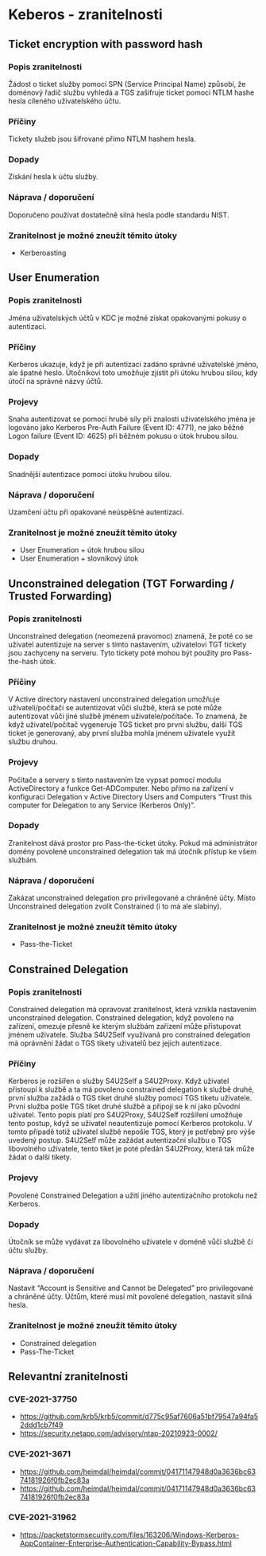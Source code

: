 # Keberos - zranitelnosti

## Ticket encryption with password hash

### Popis zranitelnosti

Žádost o ticket služby pomocí SPN (Service Principal Name) způsobí, že doménový řadič službu vyhledá a TGS zašifruje ticket pomoci NTLM hashe hesla cíleného uživatelského účtu.

### Příčiny

Tickety služeb jsou šifrované přímo NTLM hashem hesla.

### Dopady

Získání hesla k účtu služby.

### Náprava / doporučení

Doporučeno používat dostatečně silná hesla podle standardu NIST.

### Zranitelnost je možné zneužít těmito útoky

- Kerberoasting 

## User Enumeration

### Popis zranitelnosti

Jména uživatelských účtů v KDC je možné získat opakovanými pokusy o autentizaci.

### Příčiny

Kerberos ukazuje, když  je při autentizaci zadáno správné uživatelské jméno, ale špatné heslo. Útočníkovi toto umožňuje zjistit při útoku hrubou silou, kdy útočí na správné názvy účtů.

### Projevy

Snaha autentizovat se pomocí hrubé síly při znalosti uživatelského jména je logováno jako Kerberos Pre-Auth Failure (Event ID: 4771), ne jako běžné Logon failure (Event ID: 4625) při běžném pokusu o útok hrubou silou.

### Dopady

Snadnější autentizace pomocí útoku hrubou silou.

### Náprava / doporučení

Uzamčení účtu při opakované neúspěšné autentizaci.

### Zranitelnost je možné zneužít těmito útoky

- User Enumeration + útok hrubou silou
- User Enumeration + slovníkový útok

## Unconstrained delegation (TGT Forwarding / Trusted Forwarding)

### Popis zranitelnosti

Unconstrained delegation (neomezená pravomoc) znamená, že poté co se uživatel autentizuje na server s tímto nastavením, uživatelovi TGT tickety jsou zachyceny na serveru. Tyto tickety poté mohou být použity pro Pass-the-hash útok.


### Příčiny

V Active directory nastavení unconstrained delegation umožňuje uživateli/počítači se autentizovat vůči službě, která se poté může autentizovat vůči jiné službě jménem uživatele/počítače. To znamená, že když uživatel/počítač vygeneruje TGS ticket pro první službu, další TGS ticket je generovaný, aby první služba mohla jménem uživatele využít službu druhou.

### Projevy

Počítače a servery s tímto nastavením lze vypsat pomocí modulu ActiveDirectory a funkce Get-ADComputer. Nebo přímo na zařízení v konfiguraci Delegation v Active Directory Users and Computers “Trust this computer for Delegation to any Service (Kerberos Only)”.

### Dopady

Zranitelnost dává prostor pro Pass-the-ticket útoky. Pokud má administrátor domény povolené unconstrained delegation tak má útočník přístup ke všem službám.

### Náprava / doporučení

Zakázat unconstrained delegation pro privilegované a chráněné účty. Místo Unconstrained delegation zvolit Constrained (i to má ale slabiny).

### Zranitelnost je možné zneužít těmito útoky

- Pass-the-Ticket

## Constrained Delegation

### Popis zranitelnosti
 
Constrained delegation má opravovat zranitelnost, která vznikla nastavením unconstrained delegation. Constrained delegation, když povoleno na zařízení, omezuje přesně ke kterým službám zařízení může přistupovat jménem uživatele. Služba S4U2Self využívaná pro constrained delegation má oprávnění žádat o TGS tikety uživatelů bez jejich autentizace.

### Příčiny

Kerberos je rozšířen o služby S4U2Self a S4U2Proxy. Když uživatel přistoupí k službě a ta má povoleno constrained delegation k službě druhé, první služba zažádá o TGS tiket druhé služby pomocí TGS tiketu uživatele. První služba pošle TGS tiket druhé službě a připojí se k ní jako původní uživatel. Tento popis platí pro S4U2Proxy, S4U2Self rozšíření umožňuje tento postup, když se uživatel neautentizuje pomocí Kerberos protokolu. V tomto případě totiž uživatel službě nepošle TGS, který je potřebný pro výše uvedený postup. S4U2Self může zažádat autentizační službu o TGS libovolného uživatele, tento tiket je poté předán S4U2Proxy, která tak může žádat o další tikety.

### Projevy

Povolené Constrained Delegation a užití jiného autentizačního protokolu než Kerberos.

### Dopady

Útočník se může vydávat za libovolného uživatele v doméně vůči službě či účtu služby.

### Náprava / doporučení

Nastavit “Account is Sensitive and Cannot be Delegated” pro privilegované a chráněné účty. Účtům, které musí mít povolené delegation, nastavit silná hesla.

### Zranitelnost je možné zneužít těmito útoky

- Constrained delegation
- Pass-The-Ticket

## Relevantní zranitelnosti

### CVE-2021-37750

- https://github.com/krb5/krb5/commit/d775c95af7606a51bf79547a94fa52ddd1cb7f49
- https://security.netapp.com/advisory/ntap-20210923-0002/

### CVE-2021-3671

- https://github.com/heimdal/heimdal/commit/04171147948d0a3636bc6374181926f0fb2ec83a
- https://github.com/heimdal/heimdal/commit/04171147948d0a3636bc6374181926f0fb2ec83a

### CVE-2021-31962

- https://packetstormsecurity.com/files/163206/Windows-Kerberos-AppContainer-Enterprise-Authentication-Capability-Bypass.html
